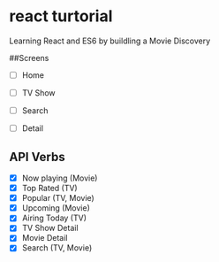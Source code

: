 # react turtorial
Learning React and ES6 by buildling a Movie Discovery

##Screens
- [ ] Home
- [ ] TV Show
- [ ] Search
- [ ] Detail


## API Verbs
- [x] Now playing (Movie)
- [x] Top Rated (TV)
- [x] Popular (TV, Movie)
- [x] Upcoming (Movie)
- [x] Airing Today (TV)
- [x] TV Show Detail
- [x] Movie Detail
- [x] Search (TV, Movie)
